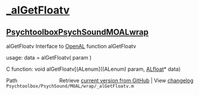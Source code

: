 # [_alGetFloatv](_alGetFloatv)
## [Psychtoolbox](Psychtoolbox)[PsychSound](PsychSound)[MOAL](MOAL)[wrap](wrap)

alGetFloatv  Interface to [OpenAL](OpenAL) function alGetFloatv  
  
usage:  data = alGetFloatv( param )  
  
C function:  void alGetFloatv[(ALenum]((ALenum) param, [ALfloat](ALfloat)\* data)  




<div class="code_header" style="text-align:right;">
  <span style="float:left;">Path&nbsp;&nbsp;</span> <span class="counter">Retrieve <a href=
  "https://raw.github.com/Psychtoolbox-3/Psychtoolbox-3/beta/Psychtoolbox/PsychSound/MOAL/wrap/_alGetFloatv.m">current version from GitHub</a> | View <a href=
  "https://github.com/Psychtoolbox-3/Psychtoolbox-3/commits/beta/Psychtoolbox/PsychSound/MOAL/wrap/_alGetFloatv.m">changelog</a></span>
</div>
<div class="code">
  <code>Psychtoolbox/PsychSound/MOAL/wrap/_alGetFloatv.m</code>
</div>

